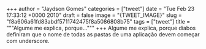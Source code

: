 
+++
author = "Jaydson Gomes"
categories = ["tweet"]
date = "Tue Feb 23 17:33:12 +0000 2010"
draft = false
image = "{TWEET_IMAGE}"
slug = "f8a606a61fd83abdf5711742475f8a5086808b75"
tags = ["tweet"]
title = """Algume me explica, porque..."""
+++
Algume me explica, porque diabos definiram que o nome de todas as pastas de uma aplicação devem começar com underscore.
